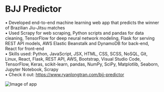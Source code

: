 # BJJ Predictor

• Developed end-to-end machine learning web app that predicts the winner of Brazilian Jiu-Jitsu matches  
• Used Scrapy for web scraping, Python scripts and pandas for data cleaning, TensorFlow for deep neural network modeling, Flask for serving REST API models, AWS Elastic Beanstalk and DynamoDB for back-end, React for front-end  
• Skills used: Python, JavaScript, JSX, HTML, CSS, SCSS, NoSQL, Git, Linux, React, Flask, REST API, AWS, Bootstrap, Visual Studio Code, TensorFlow, Keras, scikit-learn, pandas, NumPy, SciPy, Matplotlib, Seaborn, Jupyter Notebook, Scrapy  
• Check it out: https://www.ryanlongtran.com/bjj-predictor

![Image of app](https://github.com/ryantran2165/ryantran2165.github.io/blob/source/src/assets/bjj_predictor.jpg)
